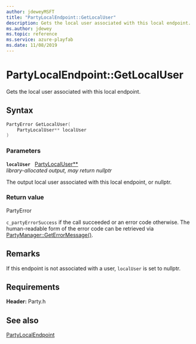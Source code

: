 ```yaml
---
author: jdeweyMSFT
title: "PartyLocalEndpoint::GetLocalUser"
description: Gets the local user associated with this local endpoint.
ms.author: jdewey
ms.topic: reference
ms.service: azure-playfab
ms.date: 11/08/2019
---
```


# PartyLocalEndpoint::GetLocalUser  

Gets the local user associated with this local endpoint.  

## Syntax  
  
```cpp
PartyError GetLocalUser(  
    PartyLocalUser** localUser  
)  
```  
  
### Parameters  
  
**`localUser`** &nbsp; [PartyLocalUser**](../../PartyLocalUser/partylocaluser.md)  
*library-allocated output, may return nullptr*  
  
The output local user associated with this local endpoint, or nullptr.  
  
  
### Return value  
PartyError
  
```c_partyErrorSuccess``` if the call succeeded or an error code otherwise. The human-readable form of the error code can be retrieved via [PartyManager::GetErrorMessage()](../../PartyManager/methods/partymanager_geterrormessage.md).
  
## Remarks  
  
If this endpoint is not associated with a user, `localUser` is set to nullptr.
  
## Requirements  
  
**Header:** Party.h
  
## See also  
[PartyLocalEndpoint](../partylocalendpoint.md)  

  
  
